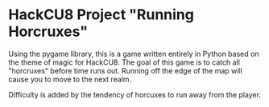 # HackCU8 Project "Running Horcruxes"

<!---
ReadMe File

Project Ideas: Game, Phaser?

Themes: magic, Harry Potter
-->
Using the pygame library, this is a game written entirely in Python based on the theme of magic for HackCU8. The goal of this game is to catch all "horcruxes" before time runs out. Running off the edge of the map will cause you to move to the next realm.

Difficulty is added by the tendency of horcuxes to run away from the player.

<!--- If this game looks low quality, it was because it was made in a day by 2 people who had no experience with the pygame library before.-->
